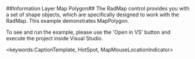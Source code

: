 ##Information Layer Map Polygon##
The RadMap control provides you with a set of shape objects, which are specifically designed to work with the RadMap. This example demonstrates MapPolygon.

To see and run the example, please use the 'Open in VS' button and execute the project inside Visual Studio.

<keywords:CaptionTemplate, HotSpot, MapMouseLocationIndicator>
